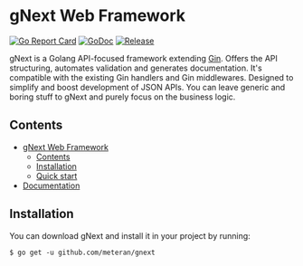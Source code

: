 # gNext Web Framework

[![Go Report Card](https://goreportcard.com/badge/github.com/meteran/gnext)](https://goreportcard.com/report/github.com/meteran/gnext)
[![GoDoc](https://pkg.go.dev/badge/github.com/meteran/gnext?status.svg)](https://pkg.go.dev/github.com/meteran/gnext?tab=doc)
[![Release](https://img.shields.io/github/release/meteran/gnext.svg?style=flat-square)](https://github.com/meteran/gnext/releases)

gNext is a Golang API-focused framework extending [Gin](https://github.com/gin-gonic/gin). Offers the API
structuring, automates validation and generates documentation. It's compatible with the existing Gin handlers and Gin
middlewares. Designed to simplify and boost development of JSON APIs. You can leave generic and boring stuff to gNext
and purely focus on the business logic.

## Contents

- [gNext Web Framework](#gnext-web-framework)
    - [Contents](#contents)
    - [Installation](#installation)
    - [Quick start](#quick-start)
- [Documentation](https://meteran.github.io/gnext/documentation/site/)

## Installation

You can download gNext and install it in your project by running:

```console
$ go get -u github.com/meteran/gnext
```